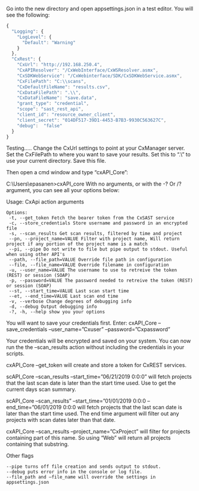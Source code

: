Go into the new directory and open appsettings.json in a test editor. You will see the following:
```javascript
{
  "Logging": {
    "LogLevel": {
      "Default": "Warning"
    }
  },
  "CxRest": {
    "CxUrl": "http://192.168.250.4",
    "CxAPIResolver": "/CxWebInterface/CxWSResolver.asmx",
    "CxSDKWebService": "/CxWebinterface/SDK/CxSDKWebService.asmx",
    "CxFilePath": "C:\\scans",
    "CxDefaultFileName": "results.csv",
    "CxDataFilePath": ".\\",
    "CxDataFileName": "save.data",
    "grant_type": "credential",
    "scope": "sast_rest_api",
    "client_id": "resource_owner_client",
    "client_secret": "014DF517-39D1-4453-B7B3-9930C563627C",
    "debug":  "false"
  }
}
```
Testing.....
Change the CxUrl settings to point at your CxManager server. Set the CxFilePath to where you want to save your results. Set this to “.\” to use your current directory. Save this file.

Then open a cmd window and type “cxAPI_Core”:

C:\Users\epasanen>cxAPI_core With no arguments, or with the -? Or /? argument, you can see all your options below:

Usage: CxApi action arguments
```
Options:
 -t, --get_token Fetch the bearer token from the CxSAST service 
 -c, --store_credentials Store username and password in an encrypted file 
 -s, --scan_results Get scan results, filtered by time and project 
 --pn, --project_name=VALUE Filter with project name, Will return project if any portion of the project name is a match 
 --pi, --pipe Do not write to file but pipe output to stdout. Useful when using other API's 
 --path, --file_path=VALUE Override file path in configuration 
 --file, --file_name=VALUE Override filename in configuration 
 -u, --user_name=VALUE The username to use to retreive the token (REST) or session (SOAP) 
 -p, --password=VALUE The password needed to retreive the token (REST) or session (SOAP) 
 --st, --start_time=VALUE Last scan start time 
 --et, --end_time=VALUE Last scan end time 
 -v, --verbose Change degrees of debugging info 
 -d, --debug Output debugging info 
 -?, -h, --help show you your options
```
You will want to save your credentials first. Enter: cxAPI_Core –save_credentials –user_name=”Cxuser” –password=”Cxpassword”

Your credentials will be encrypted and saved on your system. You can now run the the –scan_results action without including the credentials in your scripts.

cxAPI_Core –get_token will create and store a token for CxREST services.

scAPI_Core –scan_results –start_time=”06/21/2019 0:0:0” will fetch projects that the last scan date is later than the start time used.
Use to get the current days scan summary.

scAPI_Core –scan_results” –start_time=”01/01/2019 0:0:0 –end_time=”06/01/2019 0:0:0 will fetch projects that the last scan date is later than the start time used. The end time argument will filter out any projects with scan dates later than that date.

cxAPI_Core –scan_results –project_name=”CxProject” will filter for projects containing part of this name. So using “Web” will return all projects containing that substring.

Other flags
```
--pipe turns off file creation and sends output to stdout. 
--debug puts error info in the console or log file.
--file_path and –file_name will override the settings in appsettings.json
```
